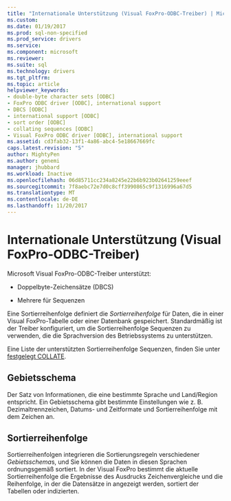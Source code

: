 ```yaml
---
title: "Internationale Unterstützung (Visual FoxPro-ODBC-Treiber) | Microsoft Docs"
ms.custom: 
ms.date: 01/19/2017
ms.prod: sql-non-specified
ms.prod_service: drivers
ms.service: 
ms.component: microsoft
ms.reviewer: 
ms.suite: sql
ms.technology: drivers
ms.tgt_pltfrm: 
ms.topic: article
helpviewer_keywords:
- double-byte character sets [ODBC]
- FoxPro ODBC driver [ODBC], international support
- DBCS [ODBC]
- international support [ODBC]
- sort order [ODBC]
- collating sequences [ODBC]
- Visual FoxPro ODBC driver [ODBC], international support
ms.assetid: cd3fab32-13f1-4a86-abc4-5e18667669fc
caps.latest.revision: "5"
author: MightyPen
ms.author: genemi
manager: jhubbard
ms.workload: Inactive
ms.openlocfilehash: 06d85711cc234a8245e22b6b923b02641259eeef
ms.sourcegitcommit: 7f8aebc72e7d0c8cff3990865c9f1316996a67d5
ms.translationtype: MT
ms.contentlocale: de-DE
ms.lasthandoff: 11/20/2017
---
```

# <a name="international-support-visual-foxpro-odbc-driver"></a>Internationale Unterstützung (Visual FoxPro-ODBC-Treiber)
Microsoft Visual FoxPro-ODBC-Treiber unterstützt:  
  
-   Doppelbyte-Zeichensätze (DBCS)  
  
-   Mehrere für Sequenzen  
  
 Eine Sortierreihenfolge definiert die *Sortierreihenfolge* für Daten, die in einer Visual FoxPro-Tabelle oder einer Datenbank gespeichert. Standardmäßig ist der Treiber konfiguriert, um die Sortierreihenfolge Sequenzen zu verwenden, die die Sprachversion des Betriebssystems zu unterstützen.  
  
 Eine Liste der unterstützten Sortierreihenfolge Sequenzen, finden Sie unter [festgelegt COLLATE](../../odbc/microsoft/set-collate-command.md).  
  
## <a name="locale"></a>Gebietsschema  
 Der Satz von Informationen, die eine bestimmte Sprache und Land/Region entspricht. Ein Gebietsschema gibt bestimmte Einstellungen wie z. B. Dezimaltrennzeichen, Datums- und Zeitformate und Sortierreihenfolge mit dem Zeichen an.  
  
## <a name="sort-order"></a>Sortierreihenfolge  
 Sortierreihenfolgen integrieren die Sortierungsregeln verschiedener *Gebietsschema*s, und Sie können die Daten in diesen Sprachen ordnungsgemäß sortiert. In der Visual FoxPro bestimmt die aktuelle Sortierreihenfolge die Ergebnisse des Ausdrucks Zeichenvergleiche und die Reihenfolge, in der die Datensätze in angezeigt werden, sortiert der Tabellen oder indizierten.
